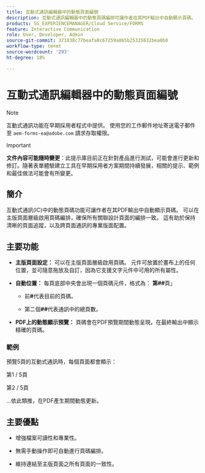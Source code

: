 ```yaml
---
title: 互動式通訊編輯器中的動態頁面編號
description: 互動式通訊編輯器中的動態頁碼編排可讓作者在其PDF輸出中自動顯示頁碼。
products: SG_EXPERIENCEMANAGER/Cloud Service/FORMS
feature: Interactive Communication
role: User, Developer, Admin
source-git-commit: 371838c77beafa8c67259a865b25325632bea0b0
workflow-type: tm+mt
source-wordcount: '293'
ht-degree: 18%

---
```



# 互動式通訊編輯器中的動態頁面編號

>[!NOTE]
>
> 互動式通訊功能在早期採用者程式中提供。 使用您的工作郵件地址寄送電子郵件至 `aem-forms-ea@adobe.com` 請求存取權限。

>[!IMPORTANT]
>
> **文件內容可能隨時變更**：此提示庫目前正在針對產品進行測試，可能會進行更新和修訂。隨著表單體驗建立工具在早期採用者方案期間持續發展，相關的提示、範例和最佳做法可能會有所變更。

## 簡介

互動式通訊(IC)中的動態頁碼功能可讓作者在其PDF輸出中自動顯示頁碼。 可以在主版頁面層級啟用頁碼編排，確保所有關聯設計頁面的編排一致。 這有助於保持清晰的頁面追蹤，以及跨頁面通訊的專業版面配置。

## 主要功能

- **主版頁面設定：**
可以在主版頁面層級啟用頁碼。 元件可放置於畫布上的任何位置，並可隨意拖放及自訂，因為它支援文字元件中可用的所有屬性。

- **自動位置：**
每頁底部中央會出現一個頁碼元件，格式為：
**第##**&#x200B;頁」

   - 前&#x200B;**#**&#x200B;代表目前的頁碼。

   - 第二個&#x200B;**##**&#x200B;代表通訊中的總頁數。

- **PDF上的動態顯示預覽：**
頁碼會在PDF預覽期間動態呈現，在最終輸出中顯示精確的頁碼。

### 範例

預覽5頁的互動式通訊時，每個頁面都會顯示：

第1 / 5頁

第2 / 5頁

...依此類推，在PDF產生期間動態更新。

## 主要優點

- 增強檔案可讀性和專業性。

- 無需手動操作即可自動進行頁碼編排。

- 維持連結至主版頁面之所有頁面的一致性。
